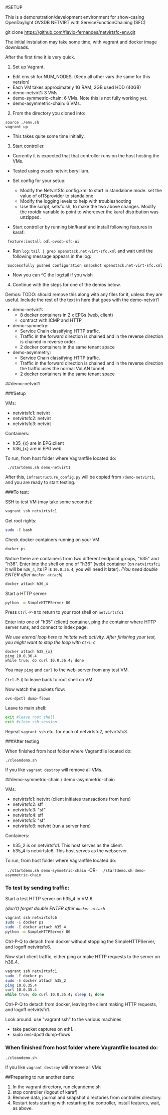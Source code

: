 #SETUP

This is a demonstration/development environment for show-casing OpenDaylight OVSDB NETVIRT with ServiceFunctionChaining (SFC)

git clone https://github.com/flavio-fernandes/netvirtsfc-env.git

The initial instalation may take some time, with vagrant and docker image downloads. 

After the first time it is very quick.

1. Set up Vagrant. 
  * Edit env.sh for NUM_NODES. (Keep all other vars the same for this version)
  * Each VM takes approximately 1G RAM, 2GB used HDD (40GB)
  * demo-netvirt1: 3 VMs.
  * demo-symmetric-chain: 6 VMs. Note this is not fully working yet.
  * demo-asymmetric-chain: 6 VMs.
2. From the directory you cloned into:
```
source ./env.sh
vagrant up
```
  * This takes quite some time initially. 

3. Start controller.
  * Currently it is expected that that controller runs on the host hosting the VMs.
  * Tested using ovsdb netvirt beryllium.

  * Set config for your setup:
    * Modify the NetvirtSfc config.xml to start in standalone mode. set the value of of13provider to standalone
    * Modify the logging levels to help with troubleshooting
    * Use the script, setsfc.sh, to make the two above changes. Modify the rootdir variable to point to whereever the karaf distribution was unzipped.

  * Start controller by running bin/karaf and install following features in karaf:

```
 feature:install odl-ovsdb-sfc-ui
```

  * Run `log:tail | grep openstack.net-virt-sfc.xml` and wait until the following message appears in the log:
```
 Successfully pushed configuration snapshot openstack.net-virt-sfc.xml
```
  * Now you can ^C the log:tail if you wish

4. Continue with the steps for one of the demos below.

Demos:
TODO: should remove this along with any files for it, unless they are useful.
Include the rest of the text in here that goes with the demo-netvirt1
* demo-netvirt1: 
  * 8 docker containers in 2 x EPGs (web, client)
  * contract with ICMP and HTTP
* demo-symmetry:
  * Service Chain classifying HTTP traffic.
  * Traffic in the forward direction is chained and in the reverse direction is chained in reverse order
  * 2 docker containers in the same tenant space
* demo-asymmetry:
  * Service Chain classifying HTTP traffic.
  * Traffic in the forward direction is chained and in the reverse direction the traffic uses the normal VxLAN tunnel
  * 2 docker containers in the same tenant space

##demo-netvirt1

###Setup

VMs:
* netvirtsfc1: netvirt
* netvirtsfc2: netvirt
* netvirtsfc3: netvirt

Containers:
* h35_{x} are in EPG:client
* h36_{x} are in EPG:web

To run, from host folder where Vagrantfile located do:

` ./startdemo.sh demo-netvirt1`

After this, `infrastructure_config.py` will be copied from `/demo-netvirt1`, and you are ready to start testing.
 
###To test:

SSH to test VM (may take some seconds):
```bash
vagrant ssh netvirtsfc1
```

Get root rights:
```bash
sudo -E bash
```

Check docker containers running on your VM:
```bash
docker ps
```

Notice there are containers from two different endpoint groups, "h35" and "h36".
Enter into the shell on one of "h36" (web) container (on `netvirtsfc1` it will be `h36_4`, its IP is `10.0.36.4`, 
you will need it later).
*(You need double ENTER after `docker attach`)*
```bash
docker attach h36_4
```

Start a HTTP server:
```bash
python -m SimpleHTTPServer 80
```

Press `Ctrl-P-Q` to return to your root shell on `netvirtsfc1`

Enter into one of "h35" (client) container, 
ping the container where HTTP server runs, 
and connect to index page:

*We use eternal loop here to imitate web activity. 
After finishing your test, you might want to stop the loop with `Ctrl-C`*
```
docker attach h35_{x}
ping 10.0.36.4
while true; do curl 10.0.36.4; done
```

You may `ping` and `curl` to the web-server from any test VM.

`Ctrl-P-Q` to leave back to root shell on VM.

Now watch the packets flow:
```
ovs-dpctl dump-flows
```

Leave to main shell:
```bash
exit #leave root shell
exit #close ssh session
```
Repeat `vagrant ssh` etc. for each of netvirtsfc2, netvirtsfc3.

###After testing

When finished from host folder where Vagrantfile located do:

`./cleandemo.sh`

If you like `vagrant destroy` will remove all VMs.

##demo-symmetric-chain / demo-asymmetric-chain

VMs:
* netvirtsfc1: netvirt (client initiates transactions from here)
* netvirtsfc2: sff
* netvirtsfc3: "sf"
* netvirtsfc4: sff
* netvirtsfc5: "sf"
* netvirtsfc6: netvirt (run a server here)

Containers:
* h35_2 is on netvirtsfc1. This host serves as the client.
* h35_4 is netvirtsfc6. This host serves as the webserver.

To run, from host folder where Vagrantfile located do:

` ./startdemo.sh demo-symmetric-chain`
-OR-
` ./startdemo.sh demo-asymmetric-chain`

### To test by sending traffic:
Start a test HTTP server on h35_4 in VM 6.

*(don't) forget double ENTER after `docker attach`*
```bash
vagrant ssh netvirtsfc6
sudo -E docker ps
sudo -E docker attach h35_4
python -m SimpleHTTPServer 80
```

Ctrl-P-Q to detach from docker without stopping the SimpleHTTPServer, and logoff netvirtsfc6.

Now start client traffic, either ping or make HTTP requests to the server on h36_4.

```bash
vagrant ssh netvirtsfc1
sudo -E docker ps
sudo -E docker attach h35_2
ping 10.0.35.4
curl 10.0.35.4
while true; do curl 10.0.35.4; sleep 1; done
```

Ctrl-P-Q to detach from docker, leaving the client making HTTP requests, and logoff netvirtsfc1.


Look around: use "vagrant ssh" to the various machines 
 * take packet captures on eth1.
 * sudo ovs-dpctl dump-flows`

### When finished from host folder where Vagrantfile located do:

`./cleandemo.sh`

If you like `vagrant destroy` will remove all VMs

##Preparing to run another demo
1. In the vagrant directory, run cleandemo.sh
2. stop controller (logout of karaf)
3. Remove data, journal and snapshot directories from controller directory.
4. Restart tests starting with restarting the controller, install features, wait, as above.

